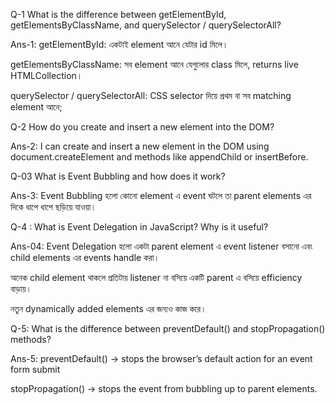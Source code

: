  Q-1 What is the difference between getElementById, getElementsByClassName, and querySelector / querySelectorAll?

 Ans-1: getElementById: একটাই element আনে যেটার id মিলে।

getElementsByClassName: সব element আনে যেগুলোর class মিলে, returns live HTMLCollection।

querySelector / querySelectorAll: CSS selector দিয়ে প্রথম বা সব matching element আনে; 

Q-2 How do you create and insert a new element into the DOM?

Ans-2: I can create and insert a new element in the DOM using document.createElement and methods like appendChild or insertBefore.

Q-03 What is Event Bubbling and how does it work?

Ans-3: Event Bubbling হলো কোনো element এ event ঘটলে তা parent elements এর দিকে ধাপে ধাপে ছড়িয়ে যাওয়া।

Q-4 : What is Event Delegation in JavaScript? Why is it useful?

Ans-04: Event Delegation হলো একটা parent element এ event listener বসানো এবং child elements এর events handle করা।

অনেক child element থাকলে প্রতিটায় listener না বসিয়ে একটি parent এ বসিয়ে efficiency বাড়ায়।

নতুন dynamically added elements এর জন্যও কাজ করে।

Q-5: What is the difference between preventDefault() and stopPropagation() methods?

Ans-5: preventDefault() → stops the browser’s default action for an event form submit

stopPropagation() → stops the event from bubbling up to parent elements.